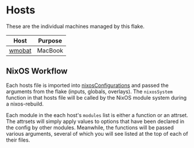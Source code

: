 # Hosts

These are the individual machines managed by this flake.

| Host                           | Purpose |
| ------------------------------ | ------- |
| [wmobat](./wombat/default.nix) | MacBook |

## NixOS Workflow

Each hosts file is imported into [nixosConfigurations](../flake.nix) and passed
the arguments from the flake (inputs, globals, overlays). The `nixosSystem`
function in that hosts file will be called by the NixOS module system during a
nixos-rebuild.

Each module in the each host's `modules` list is either a function or an
attrset. The attrsets will simply apply values to options that have been
declared in the config by other modules. Meanwhile, the functions will be
passed various arguments, several of which you will see listed at the top of
each of their files.
